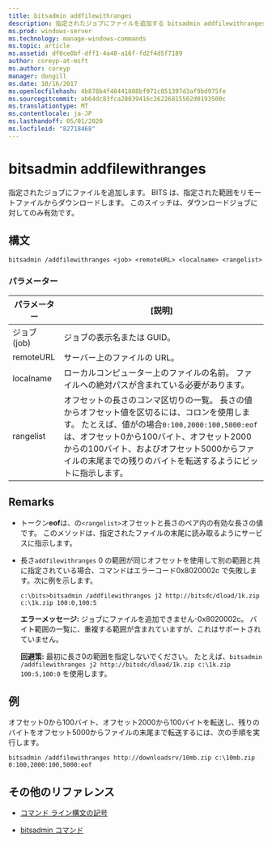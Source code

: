 ```yaml
---
title: bitsadmin addfilewithranges
description: 指定されたジョブにファイルを追加する bitsadmin addfilewithranges コマンドのリファレンストピックです。 BITS は、指定された範囲をリモートファイルからダウンロードします。
ms.prod: windows-server
ms.technology: manage-windows-commands
ms.topic: article
ms.assetid: df0ce0bf-dff1-4a48-a16f-fd2f4d5f7189
author: coreyp-at-msft
ms.author: coreyp
manager: dongill
ms.date: 10/16/2017
ms.openlocfilehash: 4b878b4f48441808bf971c051397d3af9bd975fe
ms.sourcegitcommit: ab64dc83fca28039416c26226815502d0193500c
ms.translationtype: MT
ms.contentlocale: ja-JP
ms.lasthandoff: 05/01/2020
ms.locfileid: "82718468"
---
```

# <a name="bitsadmin-addfilewithranges"></a>bitsadmin addfilewithranges

指定されたジョブにファイルを追加します。 BITS は、指定された範囲をリモートファイルからダウンロードします。 このスイッチは、ダウンロードジョブに対してのみ有効です。

## <a name="syntax"></a>構文

```
bitsadmin /addfilewithranges <job> <remoteURL> <localname> <rangelist>
```

### <a name="parameters"></a>パラメーター

| パラメーター | [説明] |
| --------- | ----------- |
| ジョブ (job) | ジョブの表示名または GUID。 |
| remoteURL | サーバー上のファイルの URL。 |
| localname | ローカルコンピューター上のファイルの名前。 ファイルへの絶対パスが含まれている必要があります。 |
| rangelist | オフセットの長さのコンマ区切りの一覧。 長さの値からオフセット値を区切るには、コロンを使用します。 たとえば、値がの場合`0:100,2000:100,5000:eof`は、オフセット0から100バイト、オフセット2000からの100バイト、およびオフセット5000からファイルの末尾までの残りのバイトを転送するようにビットに指示します。 |

## <a name="remarks"></a>Remarks

- トークン**eof**は、の`<rangelist>`オフセットと長さのペア内の有効な長さの値です。 このメソッドは、指定されたファイルの末尾に読み取るようにサービスに指示します。

- 長さ`addfilewithranges` 0 の範囲が同じオフセットを使用して別の範囲と共に指定されている場合、コマンドはエラーコード0x8020002c で失敗します。次に例を示します。

    `c:\bits>bitsadmin /addfilewithranges j2 http://bitsdc/dload/1k.zip c:\1k.zip 100:0,100:5`

    **エラーメッセージ:** ジョブにファイルを追加できません-0x8020002c。 バイト範囲の一覧に、重複する範囲が含まれていますが、これはサポートされていません。

    **回避策:** 最初に長さ0の範囲を指定しないでください。 たとえば、`bitsadmin /addfilewithranges j2 http://bitsdc/dload/1k.zip c:\1k.zip 100:5,100:0` を使用します。

## <a name="examples"></a>例

オフセット0から100バイト、オフセット2000から100バイトを転送し、残りのバイトをオフセット5000からファイルの末尾まで転送するには、次の手順を実行します。

```
bitsadmin /addfilewithranges http://downloadsrv/10mb.zip c:\10mb.zip 0:100,2000:100,5000:eof
```

## <a name="additional-references"></a>その他のリファレンス

- [コマンド ライン構文の記号](command-line-syntax-key.md)

- [bitsadmin コマンド](bitsadmin.md)
